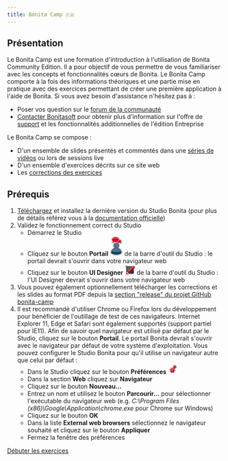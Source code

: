 ```yaml
---
title: Bonita Camp 🇫🇷
---
```


## Présentation

Le Bonita Camp est une formation d'introduction à l'utilisation de Bonita Community Edition. Il a pour objectif de vous permettre de vous familiariser avec les concepts et fonctionnalités cœurs de Bonita.
Le Bonita Camp comporte à la fois des informations théoriques et une partie mise en pratique avec des exercices permettant de créer une première application à l'aide de Bonita.
Si vous avez besoin d'assistance n'hésitez pas à :
* Poser vos question sur le [forum de la communauté](https://community.bonitasoft.com/questions-and-answers)
* [Contacter Bonitasoft](https://fr.bonitasoft.com/nous-contacter) pour obtenir plus d'information sur l'offre de [support](https://fr.bonitasoft.com/support) et les fonctionnalités additionnelles de l'édition Entreprise

Le Bonita Camp se compose :
* D'un ensemble de slides présentés et commentés dans une [séries de vidéos](https://www.youtube.com/playlist?list=PLvvoQatxaHOPSATzZe-zPh-LrSNGfpQEf) ou lors de sessions live
* D'un ensemble d'exercices décrits sur ce site web
* Les [corrections des exercices](https://github.com/Bonitasoft-Community/bonita-camp/releases/latest)

## Prérequis
1. [Téléchargez](https://fr.bonitasoft.com/telechargez) et installez la dernière version du Studio Bonita (pour plus de détails référez vous à la [documentation officielle](https://documentation.bonitasoft.com/bonita//bonita-studio-download-installation))
1. Validez le fonctionnement correct du Studio 
   - Démarrez le Studio
   - Cliquez sur le bouton **Portail** ![icône portail](../images/portal-icon.png) de la barre d'outil du Studio : le portail devrait s'ouvrir dans votre navigateur web
   - Cliquez sur le bouton **UI Designer** ![icône UI Designer](../images/ui_designer_24x24.png) de la barre d'outil du Studio : l'UI Designer devrait s'ouvrir dans votre navigateur web
1. Vous pouvez également optionnellement télécharger les corrections et les slides au format PDF depuis la [section "release" du projet GitHub bonita-camp](https://github.com/Bonitasoft-Community/bonita-camp/releases/latest)
1. Il est recommandé d'utiliser Chrome ou Firefox lors du développement pour bénéficier de l'outillage de test de ces navigateurs. Internet Explorer 11, Edge et Safari sont également supportés (support partiel pour IE11). Afin de savoir quel navigateur est utilisé par défaut par le Studio, cliquez sur le bouton **Portail**. Le portail Bonita devrait s'ouvrir avec le navigateur par défaut de votre système d'exploitation. Vous pouvez configurer le Studio Bonita pour qu'il utilise un navigateur autre que celui par défaut :
   - Dans le Studio cliquez sur le bouton **Préférences** ![icône préférences](../images/preferences.png)
   - Dans la section **Web** cliquez sur **Navigateur**
   - Cliquez sur le bouton **Nouveau...**
   - Entrez un nom et utilisez le bouton **Parcourir...** pour sélectionner l'exécutable du navigateur web (e.g. *C:\Program Files (x86)\Google\Application\chrome.exe* pour Chrome sur Windows)
   - Cliquez sur le bouton **OK**
   - Dans la liste **External web browsers** sélectionnez le navigateur souhaité et cliquez sur le bouton **Appliquer**
   - Fermez la fenêtre des préférences

[Débuter les exercices](00-introduction)
